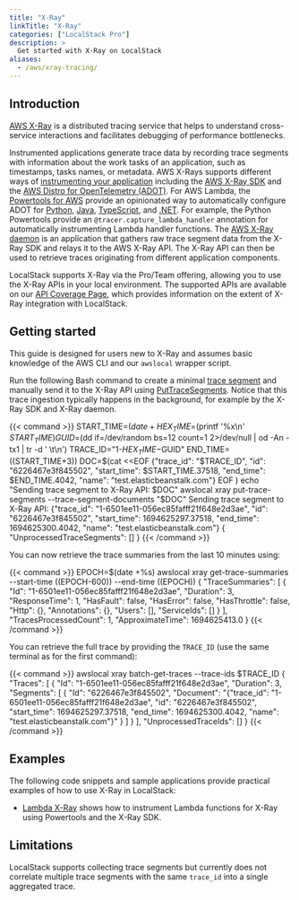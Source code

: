 ```yaml
---
title: "X-Ray"
linkTitle: "X-Ray"
categories: ["LocalStack Pro"]
description: >
  Get started with X-Ray on LocalStack
aliases:
  - /aws/xray-tracing/
---
```


## Introduction

[AWS X-Ray](https://docs.aws.amazon.com/xray/latest/devguide/aws-xray.html) is a distributed tracing service that
helps to understand cross-service interactions and facilitates debugging of performance bottlenecks.

Instrumented applications generate trace data by recording trace segments with information about the work tasks of an
application, such as timestamps, tasks names, or metadata.
AWS X-Rays supports different ways of [instrumenting your application](https://docs.aws.amazon.com/xray/latest/devguide/xray-instrumenting-your-app.html) including
the [AWS X-Ray SDK](https://docs.aws.amazon.com/xray/latest/devguide/xray-instrumenting-your-app.html#xray-instrumenting-xray-sdk) and
the [AWS Distro for OpenTelemetry (ADOT)](https://docs.aws.amazon.com/xray/latest/devguide/xray-instrumenting-your-app.html#xray-instrumenting-opentel).
For AWS Lambda, the [Powertools for AWS](https://github.com/aws-powertools) provide an opinionated way to
automatically configure ADOT for
[Python](https://docs.powertools.aws.dev/lambda/python/latest/),
[Java](https://docs.powertools.aws.dev/lambda/java/),
[TypeScript](https://docs.powertools.aws.dev/lambda/typescript/latest/), and
[.NET](https://docs.powertools.aws.dev/lambda/dotnet/).
For example, the Python Powertools provide an `@tracer.capture_lambda_handler` annotation for automatically
instrumenting Lambda handler functions.
The [AWS X-Ray daemon](https://docs.aws.amazon.com/xray/latest/devguide/xray-daemon.html) is an application that gathers
raw trace segment data from the X-Ray SDK and relays it to the AWS X-Ray API.
The X-Ray API can then be used to retrieve traces originating from different application components.

LocalStack supports X-Ray via the Pro/Team offering, allowing
you to use the X-Ray APIs in your local environment.
The supported APIs are available on our [API Coverage Page](https://docs.localstack.cloud/references/coverage/coverage_xray/),
which provides information on the extent of X-Ray integration with LocalStack.

## Getting started

This guide is designed for users new to X-Ray and assumes basic
knowledge of the AWS CLI and our `awslocal` wrapper script.

Run the following Bash command to create a minimal [trace segment](https://docs.aws.amazon.com/xray/latest/devguide/xray-api-segmentdocuments.html#api-segmentdocuments-fields)
and manually send it to the X-Ray API using [PutTraceSegments](https://docs.aws.amazon.com/xray/latest/api/API_PutTraceSegments.html).
Notice that this trace ingestion typically happens in the background, for example by the X-Ray SDK and X-Ray daemon.

{{< command >}}
START_TIME=$(date +%s)
HEX_TIME=$(printf '%x\n' $START_TIME)
GUID=$(dd if=/dev/random bs=12 count=1 2>/dev/null | od -An -tx1 | tr -d ' \t\n')
TRACE_ID="1-$HEX_TIME-$GUID"
END_TIME=$(($START_TIME+3))
DOC=$(cat <<EOF
{"trace_id": "$TRACE_ID", "id": "6226467e3f845502", "start_time": $START_TIME.37518, "end_time": $END_TIME.4042, "name": "test.elasticbeanstalk.com"}
EOF
)
echo "Sending trace segment to X-Ray API: $DOC"
awslocal xray put-trace-segments --trace-segment-documents "$DOC"
<disable-copy>
Sending trace segment to X-Ray API: {"trace_id": "1-6501ee11-056ec85fafff21f648e2d3ae", "id": "6226467e3f845502", "start_time": 1694625297.37518, "end_time": 1694625300.4042, "name": "test.elasticbeanstalk.com"}
{
"UnprocessedTraceSegments": []
}
</disable-copy>
{{< /command >}}

You can now retrieve the trace summaries from the last 10 minutes using:

{{< command >}}
EPOCH=$(date +%s)
awslocal xray get-trace-summaries --start-time $(($EPOCH-600)) --end-time $(($EPOCH))
<disable-copy>
{
    "TraceSummaries": [
        {
            "Id": "1-6501ee11-056ec85fafff21f648e2d3ae",
            "Duration": 3,
            "ResponseTime": 1,
            "HasFault": false,
            "HasError": false,
            "HasThrottle": false,
            "Http": {},
            "Annotations": {},
            "Users": [],
            "ServiceIds": []
        }
    ],
    "TracesProcessedCount": 1,
    "ApproximateTime": 1694625413.0
}
</disable-copy>
{{< /command >}}

You can retrieve the full trace by providing the `TRACE_ID` (use the same terminal as for the first command): 

{{< command >}}
awslocal xray batch-get-traces --trace-ids $TRACE_ID
<disable-copy>
{
    "Traces": [
        {
            "Id": "1-6501ee11-056ec85fafff21f648e2d3ae",
            "Duration": 3,
            "Segments": [
                {
                    "Id": "6226467e3f845502",
                    "Document": "{\"trace_id\": \"1-6501ee11-056ec85fafff21f648e2d3ae\", \"id\": \"6226467e3f845502\", \"start_time\": 1694625297.37518, \"end_time\": 1694625300.4042, \"name\": \"test.elasticbeanstalk.com\"}"
                }
            ]
        }
    ],
    "UnprocessedTraceIds": []
}
</disable-copy>
{{< /command >}}

## Examples

The following code snippets and sample applications provide practical examples of how to use X-Ray in LocalStack:

- [Lambda X-Ray](https://github.com/localstack/localstack-pro-samples/tree/master/lambda-xray) shows how to instrument Lambda functions for X-Ray using Powertools and the X-Ray SDK.

## Limitations

LocalStack supports collecting trace segments but currently does not correlate multiple trace segments with the same
`trace_id` into a single aggregated trace.
